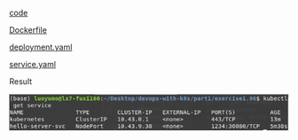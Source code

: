 [code](https://github.com/yumoL/devops-with-k8s/blob/master/part1/exercise1.06/index.js)

[Dockerfile](https://github.com/yumoL/devops-with-k8s/blob/master/part1/exercise1.06/Dockerfile)

[deployment.yaml](https://github.com/yumoL/devops-with-k8s/blob/master/part1/exercise1.06/manifests/deployment.yaml) 

[service.yaml](https://github.com/yumoL/devops-with-k8s/blob/master/part1/exercise1.06/manifests/service.yaml) 

Result

<img src="https://github.com/yumoL/devops-with-k8s/blob/master/part1/exercise1.06/ex1.06.png" />

